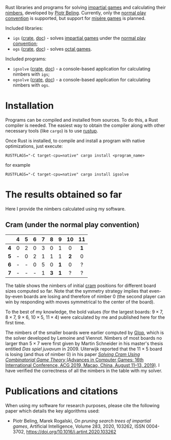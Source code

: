 Rust libraries and programs for solving [impartial games](https://en.wikipedia.org/wiki/Impartial_game) and calculating their [nimbers](https://en.wikipedia.org/wiki/Nimber), developed by [Piotr Beling](http://pbeling.w8.pl/).
Currently, only the [normal play convention](https://en.wikipedia.org/wiki/Normal_play_convention) is supported, but support for [misère games](https://en.wikipedia.org/wiki/Mis%C3%A8re#Mis%C3%A8re_game) is planned.

Included libraries:
- `igs` ([crate](https://crates.io/crates/igs), [doc](https://docs.rs/igs)) - solves [impartial games](https://en.wikipedia.org/wiki/Impartial_game) under the [normal play convention](https://en.wikipedia.org/wiki/Normal_play_convention);
- `ogs` ([crate](https://crates.io/crates/ogs), [doc](https://docs.rs/ogs)) - solves [octal games](https://en.wikipedia.org/wiki/Octal_game).

Included programs:
- `igsolve` ([crate](https://crates.io/crates/igsolve), [doc](https://docs.rs/igsolve)) - a console-based application for calculating nimbers with `igs`;
- `ogsolve` ([crate](https://crates.io/crates/ogsolve), [doc](https://docs.rs/ogsolve)) - a console-based application for calculating nimbers with `ogs`.

# Installation
Programs can be compiled and installed from sources. To do this, a Rust compiler is needed.
The easiest way to obtain the compiler along with other necessary tools (like `cargo`) is
to use [rustup](https://www.rust-lang.org/tools/install).

Once Rust is installed, to compile and install a program with native optimizations, just execute:

```RUSTFLAGS="-C target-cpu=native" cargo install <program_name>```

for example

```RUSTFLAGS="-C target-cpu=native" cargo install igsolve```

# The results obtained so far
Here I provide the nimbers calculated using my software.

## Cram (under the normal play convention)

|       | 4 | 5 | 6 | 7 |   8   |   9   |   10  |   11  |
|------:|:-:|:-:|:-:|:-:|:-----:|:-----:|:-----:|:-----:|
| **4** | 0 | 2 | 0 | 3 |   0   |   1   |   0   | **1** |
| **5** | - | 0 | 2 | 1 |   1   |   1   | **2** |   0   |
| **6** | - | - | 0 | 5 |   0   | **1** |   0   |   ?   |
| **7** | - | - | - | 1 | **3** | **1** |   ?   |   ?   |

The table shows the nimbers of initial [cram](<https://en.wikipedia.org/wiki/Cram_(game)>) positions for different board sizes computed so far.
Note that the symmetry strategy implies that even-by-even boards are losing and therefore of nimber 0 (the second player can win by responding with moves symmetrical to the center of the board).

To the best of my knowledge, the bold values (for the largest boards: $9 \times 7$, $8 \times 7$, $9 \times 6$, $10 \times 5$, $11 \times 4$) were calculated by me and published here for the first time.

The nimbers of the smaller boards were earlier computed by [Glop](http://sprouts.tuxfamily.org/wiki/doku.php?id=records), which is the solver developed by Lemoine and Viennot.
Nimbers of most boards no larger than $5 \times 7$ were first given by Martin Schneider in his master's thesis entitled *Das spiel juvavum* in 2009.
Uiterwijk reported that the $11 \times 5$ board is losing (and thus of nimber 0) in his paper [*Solving Cram Using Combinatorial Game Theory* (Advances in Computer Games: 16th International Conference, ACG 2019, Macao, China, August 11–13, 2019)](https://dl.acm.org/doi/10.1007/978-3-030-65883-0_8).
I have verified the correctness of all the nimbers in the table with my solver.

# Publications and citations
When using my software for research purposes, please cite the following paper which details the key algorithms used:
* Piotr Beling, Marek Rogalski, *On pruning search trees of impartial games*, Artificial Intelligence, Volume 283, 2020, 103262, ISSN 0004-3702,
https://doi.org/10.1016/j.artint.2020.103262